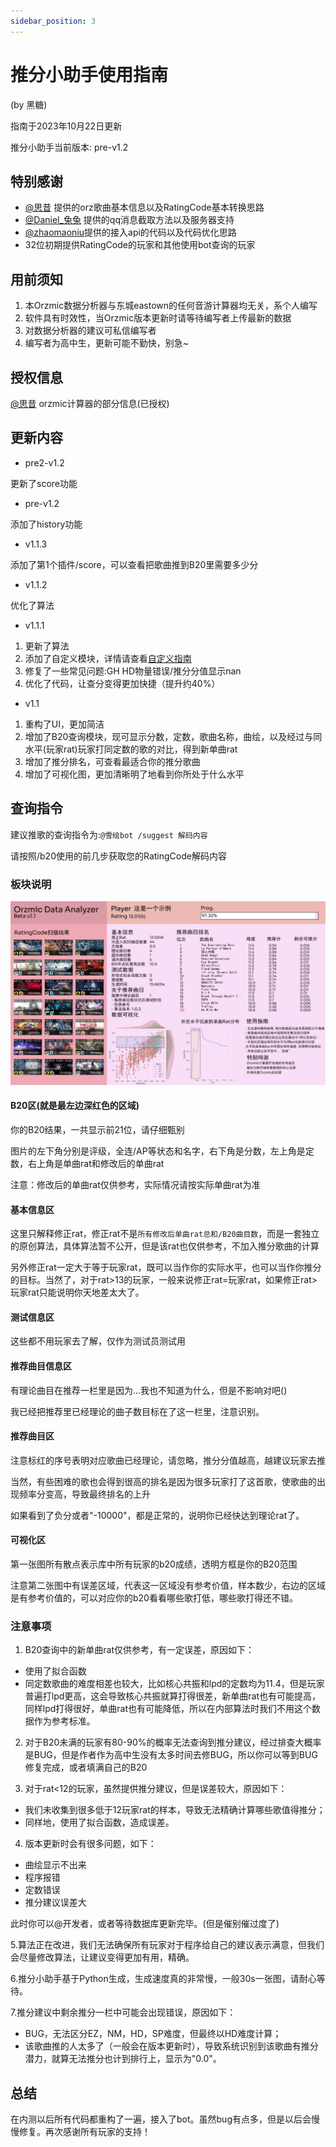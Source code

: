 ```yaml
---
sidebar_position: 3
---
```


# 推分小助手使用指南

(by 黑糖)

指南于2023年10月22日更新

推分小助手当前版本: pre-v1.2

## 特别感谢

- [@思昔](https://space.bilibili.com/518645556) 提供的orz歌曲基本信息以及RatingCode基本转换思路
- [@Daniel_兔兔](https://space.bilibili.com/1333478733) 提供的qq消息截取方法以及服务器支持
- [@zhaomaoniu](https://space.bilibili.com/398218060)提供的接入api的代码以及代码优化思路
- 32位初期提供RatingCode的玩家和其他使用bot查询的玩家

## 用前须知

1. 本Orzmic数据分析器与东城eastown的任何音游计算器均无关，系个人编写
2. 软件具有时效性，当Orzmic版本更新时请等待编写者上传最新的数据
3. 对数据分析器的建议可私信编写者
4. 编写者为高中生，更新可能不勤快，别急~

## 授权信息

[@思昔](https://space.bilibili.com/518645556) orzmic计算器的部分信息(已授权)

## 更新内容

- pre2-v1.2

更新了score功能

- pre-v1.2

添加了history功能

- v1.1.3

添加了第1个插件/score，可以查看把歌曲推到B20里需要多少分

- v1.1.2

优化了算法

- v1.1.1

1. 更新了算法
2. 添加了自定义模块，详情请查看[自定义指南](./suggestdiy.md)
3. 修复了一些常见问题:GH HD物量错误/推分分值显示nan
4. 优化了代码，让查分变得更加快捷（提升约40%）

- v1.1

1. 重构了UI，更加简洁
2. 增加了B20查询模块，现可显示分数，定数，歌曲名称，曲绘，以及经过与同水平(玩家rat)玩家打同定数的歌的对比，得到新单曲rat
3. 增加了推分排名，可查看最适合你的推分歌曲
4. 增加了可视化图，更加清晰明了地看到你所处于什么水平

## 查询指令

建议推歌的查询指令为:`@雪绘bot /suggest 解码内容`

请按照/b20使用的前几步获取您的RatingCode解码内容

### 板块说明

![Alt text](./img/suggest.jpg)

#### B20区(就是最左边深红色的区域)

你的B20结果，一共显示前21位，请仔细甄别

图片的左下角分别是评级，全连/AP等状态和名字，右下角是分数，左上角是定数，右上角是单曲rat和修改后的单曲rat

注意：修改后的单曲rat仅供参考，实际情况请按实际单曲rat为准

#### 基本信息区

这里只解释修正rat，修正rat不是`所有修改后单曲rat总和/B20曲目数`，而是一套独立的原创算法，具体算法暂不公开，但是该rat也仅供参考，不加入推分歌曲的计算

另外修正rat一定大于等于玩家rat，既可以当作你的实际水平，也可以当作你推分的目标。当然了，对于rat>13的玩家，一般来说修正rat=玩家rat，如果修正rat>玩家rat只能说明你天地差太大了。

#### 测试信息区

这些都不用玩家去了解，仅作为测试员测试用

#### 推荐曲目信息区

有理论曲目在推荐一栏里是因为...我也不知道为什么，但是不影响对吧()

我已经把推荐里已经理论的曲子数目标在了这一栏里，注意识别。

#### 推荐曲目区

注意标红的序号表明对应歌曲已经理论，请忽略，推分分值越高，越建议玩家去推

当然，有些困难的歌也会得到很高的排名是因为很多玩家打了这首歌，使歌曲的出现频率分变高，导致最终排名的上升

如果看到了负分或者"-10000"，都是正常的，说明你已经快达到理论rat了。

#### 可视化区

第一张图所有散点表示库中所有玩家的b20成绩，透明方框是你的B20范围

注意第二张图中有误差区域，代表这一区域没有参考价值，样本数少，右边的区域是有参考价值的，可以对应你的b20看看哪些歌打低，哪些歌打得还不错。

### 注意事项

1. B20查询中的新单曲rat仅供参考，有一定误差，原因如下：

- 使用了拟合函数
- 同定数歌曲的难度相差也较大，比如核心共振和lpd的定数均为11.4，但是玩家普遍打lpd更高，这会导致核心共振就算打得很差，新单曲rat也有可能提高，同样lpd打得很好，单曲rat也有可能降低，所以在内部算法时我们不用这个数据作为参考标准。

2. 对于B20未满的玩家有80-90%的概率无法查询到推分建议，经过排查大概率是BUG，但是作者作为高中生没有太多时间去修BUG，所以你可以等到BUG修复完成，或者填满自己的B20

3. 对于rat<12的玩家，虽然提供推分建议，但是误差较大，原因如下：

- 我们未收集到很多低于12玩家rat的样本，导致无法精确计算哪些歌值得推分；
- 同样地，使用了拟合函数，造成误差。

4. 版本更新时会有很多问题，如下：

- 曲绘显示不出来
- 程序报错
- 定数错误
- 推分建议误差大

此时你可以@开发者，或者等待数据库更新完毕。(但是催别催过度了)

5.算法正在改进，我们无法确保所有玩家对于程序给自己的建议表示满意，但我们会尽量修改算法，让建议变得更加有用，精确。

6.推分小助手基于Python生成，生成速度真的非常慢，一般30s一张图，请耐心等待。

7.推分建议中剩余推分一栏中可能会出现错误，原因如下：

- BUG，无法区分EZ，NM，HD，SP难度，但最终以HD难度计算；
- 该歌曲推的人太多了（一般会在版本更新时），导致系统识别到该歌曲有推分潜力，就算无法推分也计到排行上，显示为"0.0"。

## 总结
在内测以后所有代码都重构了一遍，接入了bot。虽然bug有点多，但是以后会慢慢修复。再次感谢所有玩家的支持！